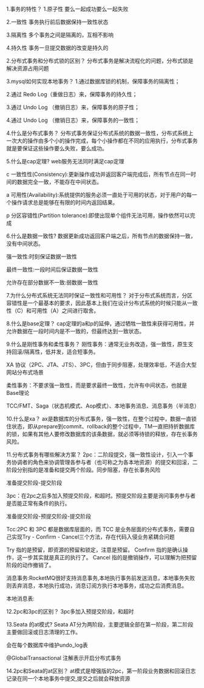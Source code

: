 1.事务的特性？
1.原子性 要么一起成功要么一起失败

2.一致性 事务执行前后数据保持一致性状态

3.隔离性 多个事务之间是隔离的，互相不影响

4.持久性 事务一旦提交数据的改变是持久的



2.分布式事务和分布式锁的区别？
分布式事务是解决流程化的问题，分布式锁是解决资源占用问题



3.mysql如何实现本地事务？
1.通过数据库锁的机制，保障事务的隔离性；

2.通过 Redo Log（重做日志）来，保障事务的持久性；

3.通过 Undo Log （撤销日志）来，保障事务的原子性；

4.通过 Undo Log （撤销日志）来，保障事务的一致性；



4.什么是分布式事务？
分布式事务保证分布式系统的数据一致性，分布式系统上一次大的操作由多个小的操作完成，每个小操作都在不同的应用执行，分布式事务就是要保证这些操作要么失败，要么成功。



5.什么是cap定理?
web服务无法同时满足cap定理

c 一致性性(Consistency):更新操作成功并返回客户端完成后，所有节点在同一时间的数据完全一致，不能存在中间状态。

a 可用性(Availability):系统提供的服务必须一直处于可用的状态，对于用户的每一个操作请求总是能够在有限的时间内返回结果。

p 分区容错性(Partition tolerance):即使出现单个组件无法可用，操作依然可以完成



6.什么是数据一致性?
数据更新成功返回客户端之后，所有节点的数据保持一致，没有中间状态。

强一致性:时刻保证数据一致性

最终一致性:一段时间后保证数据一致性

允许存在部分数据不一致:弱数据一致性



7.为什么分布式系统无法同时保证一致性和可用性？
对于分布式系统而言，分区容错性是一个最基本的要求，因此基本上我们在设计分布式系统的时候只能从一致性（C）和可用性（A）之间进行取舍。



8.什么是base定理？
cap定理的a和p的延伸，通过牺牲一致性来获得可用性，并允许数据在一段时间内是不一致的，但最终达到一致状态。



9.什么是刚性事务和柔性事务？
刚性事务：通常无业务改造，强一致性，原生支持回滚/隔离性，低并发，适合短事务。

XA 协议（2PC、JTA、JTS）、3PC，但由于同步阻塞，处理效率低，不适合大型网站分布式场景



柔性事务：不要求强一致性，而是要求最终一致性，允许有中间状态，也就是Base理论

TCC/FMT、Saga（状态机模式、Aop模式）、本地事务消息、消息事务（半消息）



10.什么是xa？
ax是数据库的分布式事务，强一致性，在整个过程中，数据一直锁住状态，即从prepare到commit、rollback的整个过程中，TM一直把持折数据库的锁，如果有其他人要修改数据库的该条数据，就必须等待锁的释放，存在长事务风险。



11.分布式事务有哪些解决方案？
2pc：二阶段提交，强一致性设计，引入一个事务协调者的角色来协调管理各参与者（也可称之为各本地资源）的提交和回滚，二阶段分别指的是准备和提交两个阶段。同步阻塞，存在长事务风险

准备提交阶段-提交阶段



3pc：在2pc之后多加入预提交阶段，和超时。预提交阶段主要是询问事务参与者是否能正常有条件的执行。

准备提交阶段-预提交阶段-提交阶段



Tcc:2PC 和 3PC 都是数据库层面的，而 TCC 是业务层面的分布式事务，需要自己实现Try - Confirm - Cancel三个方法，存在代码入侵业务紧耦合问题

Try 指的是预留，即资源的预留和锁定，注意是预留。
Confirm 指的是确认操作，这一步其实就是真正的执行了。
Cancel 指的是撤销操作，可以理解为把预留阶段的动作撤销了。


消息事务:RocketMQ很好支持消息事务,本地执行事务前发送消息，本地事务失败则丢弃消息，本地执行成功，消息订阅方执行本地事务，成功之后消费消息。



本地消息表:



12.2pc和3pc的区别？
3pc多加入预提交阶段，和超时



13.Seata 的at模式?
Seata AT分为两阶段，主要逻辑全部在第一阶段，第二阶段主要做回滚或日志清理的工作。

会在每个数据库中维护undo_log表

@GlobalTransactional 注解表示开启分布式事务



14.2pc和Seata的at区别？
at模式是增强版的2pc，第一阶段业务数据和回滚日志记录在同一个本地事务中提交,提交之后就会释放资源
